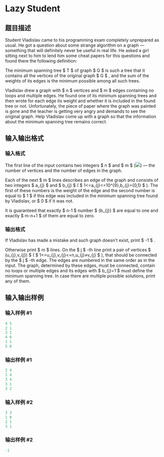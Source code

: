 # Lazy Student

## 题目描述

Student Vladislav came to his programming exam completely unprepared as usual. He got a question about some strange algorithm on a graph — something that will definitely never be useful in real life. He asked a girl sitting next to him to lend him some cheat papers for this questions and found there the following definition:

The minimum spanning tree $ T $ of graph $ G $ is such a tree that it contains all the vertices of the original graph $ G $ , and the sum of the weights of its edges is the minimum possible among all such trees.

Vladislav drew a graph with $ n $ vertices and $ m $ edges containing no loops and multiple edges. He found one of its minimum spanning trees and then wrote for each edge its weight and whether it is included in the found tree or not. Unfortunately, the piece of paper where the graph was painted is gone and the teacher is getting very angry and demands to see the original graph. Help Vladislav come up with a graph so that the information about the minimum spanning tree remains correct.

## 输入输出格式

### 输入格式

The first line of the input contains two integers $ n $ and $ m $ (![](https://cdn.luogu.com.cn/upload/vjudge_pic/CF605B/df61e7c46cc76d2c3442179294330a9dccb8c123.png)) — the number of vertices and the number of edges in the graph.

Each of the next $ m $ lines describes an edge of the graph and consists of two integers $ a_{j} $ and $ b_{j} $ ( $ 1<=a_{j}<=10^{9},b_{j}={0,1} $ ). The first of these numbers is the weight of the edge and the second number is equal to $ 1 $ if this edge was included in the minimum spanning tree found by Vladislav, or $ 0 $ if it was not.

It is guaranteed that exactly $ n-1 $ number $ {b_{j}} $ are equal to one and exactly $ m-n+1 $ of them are equal to zero.

### 输出格式

If Vladislav has made a mistake and such graph doesn't exist, print $ -1 $ .

Otherwise print $ m $ lines. On the $ j $ -th line print a pair of vertices $ (u_{j},v_{j}) $ ( $ 1<=u_{j},v_{j}<=n,u_{j}≠v_{j} $ ), that should be connected by the $ j $ -th edge. The edges are numbered in the same order as in the input. The graph, determined by these edges, must be connected, contain no loops or multiple edges and its edges with $ b_{j}=1 $ must define the minimum spanning tree. In case there are multiple possible solutions, print any of them.

## 输入输出样例

### 输入样例 #1

```cpp
4 5
2 1
3 1
4 0
1 1
5 0

```
### 输出样例 #1

```cpp
2 4
1 4
3 4
3 1
3 2

```
### 输入样例 #2

```cpp
3 3
1 0
2 1
3 1

```
### 输出样例 #2

```cpp
-1

```
